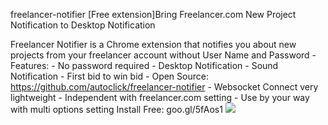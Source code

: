 freelancer-notifier
[Free extension]Bring Freelancer.com New Project Notification to Desktop Notification


Freelancer Notifier is a Chrome extension that notifies you about new projects from your freelancer account without User Name and Password
-Features:
    - No password required
    - Desktop Notification
    - Sound Notification
    - First bid to win bid
    - Open Source: https://github.com/autoclick/freelancer-notifier
    - Websocket Connect very lightweight
    - Independent with freelancer.com setting
    - Use by your way with multi options setting
Install Free: goo.gl/5fAos1
[<img src="http://i.imgur.com/cfLeyuW.png">](https://chrome.google.com/webstore/detail/freelancer-notifier/ihfoldmgpclkfjkjklcoenpiahfpbfig)
